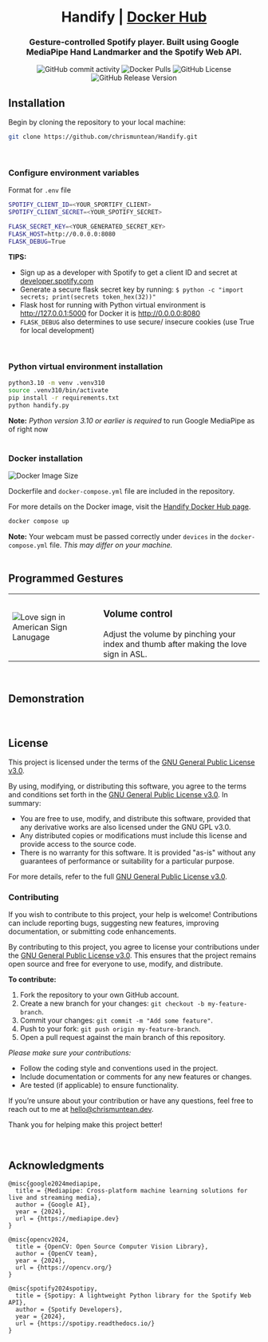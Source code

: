 <div align="center">

# Handify | [Docker Hub](https://hub.docker.com/r/chrismuntean/handify)

### Gesture-controlled Spotify player. Built using Google MediaPipe Hand Landmarker and the Spotify Web API.

![GitHub commit activity](https://img.shields.io/github/commit-activity/t/chrismuntean/handify)
![Docker Pulls](https://img.shields.io/docker/pulls/chrismuntean/handify.svg)
![GitHub License](https://img.shields.io/github/license/chrismuntean/handify)
![GitHub Release Version](https://img.shields.io/github/v/release/chrismuntean/handify)

</div>

## Installation
Begin by cloning the repository to your local machine:
```bash
git clone https://github.com/chrismuntean/Handify.git
```
<br>

### Configure environment variables
Format for `.env` file
```bash
SPOTIFY_CLIENT_ID=<YOUR_SPORTIFY_CLIENT>
SPOTIFY_CLIENT_SECRET=<YOUR_SPOTIFY_SECRET>

FLASK_SECRET_KEY=<YOUR_GENERATED_SECRET_KEY>
FLASK_HOST=http://0.0.0.0:8080
FLASK_DEBUG=True
```
**TIPS:**
* Sign up as a developer with Spotify to get a client ID and secret at [developer.spotify.com](https://developer.spotify.com)
* Generate a secure flask secret key by running: `$ python -c "import secrets; print(secrets token_hex(32))"`
* Flask host for running with Python virtual environment is http://127.0.0.1:5000 for Docker it is http://0.0.0.0:8080
* `FLASK_DEBUG` also determines to use secure/ insecure cookies (use True for local development)
<br>

### Python virtual environment installation
```bash
python3.10 -m venv .venv310
source .venv310/bin/activate
pip install -r requirements.txt
python handify.py
```
**Note:** *Python version 3.10 or earlier is required* to run Google MediaPipe as of right now
<br><br>

### Docker installation
![Docker Image Size](https://img.shields.io/docker/image-size/chrismuntean/handify)


Dockerfile and `docker-compose.yml` file are included in the repository.

For more details on the Docker image, visit the [Handify Docker Hub page](https://hub.docker.com/r/chrismuntean/handify).

```bash
docker compose up
```
**Note:** Your webcam must be passed correctly under `devices` in the `docker-compose.yml` file. *This may differ on your machine.*
<br><br>

## Programmed Gestures
<table>
  
  <tr>
    <td>
      <img src="/static/pinch.png" alt="Love sign in American Sign Lanugage">
    </td>
    <td>
        <h3><b>Volume control</b></h3>
        Adjust the volume by pinching your index and thumb after making the love sign in ASL.
    </td>
  </tr>

</table>
<br>

## Demonstration
<br>

## License

This project is licensed under the terms of the [GNU General Public License v3.0](LICENSE).

By using, modifying, or distributing this software, you agree to the terms and conditions set forth in the [GNU General Public License v3.0](https://www.gnu.org/licenses/gpl-3.0.en.html). In summary:

- You are free to use, modify, and distribute this software, provided that any derivative works are also licensed under the GNU GPL v3.0.
- Any distributed copies or modifications must include this license and provide access to the source code.
- There is no warranty for this software. It is provided "as-is" without any guarantees of performance or suitability for a particular purpose.

For more details, refer to the full [GNU General Public License v3.0](https://www.gnu.org/licenses/gpl-3.0.en.html).

### Contributing
If you wish to contribute to this project, your help is welcome! Contributions can include reporting bugs, suggesting new features, improving documentation, or submitting code enhancements.

By contributing to this project, you agree to license your contributions under the [GNU General Public License v3.0](https://www.gnu.org/licenses/gpl-3.0.en.html). This ensures that the project remains open source and free for everyone to use, modify, and distribute.

**To contribute:**
1. Fork the repository to your own GitHub account.
2. Create a new branch for your changes: `git checkout -b my-feature-branch`.
3. Commit your changes: `git commit -m "Add some feature"`.
4. Push to your fork: `git push origin my-feature-branch`.
5. Open a pull request against the main branch of this repository.

*Please make sure your contributions:*
- Follow the coding style and conventions used in the project.
- Include documentation or comments for any new features or changes.
- Are tested (if applicable) to ensure functionality.

If you’re unsure about your contribution or have any questions, feel free to reach out to me at [hello@chrismuntean.dev](mailto:hello@chrismuntean.dev).

Thank you for helping make this project better!

<br>

## Acknowledgments
```
@misc{google2024mediapipe,
  title = {Mediapipe: Cross-platform machine learning solutions for live and streaming media},
  author = {Google AI},
  year = {2024},
  url = {https://mediapipe.dev}
}

@misc{opencv2024,
  title = {OpenCV: Open Source Computer Vision Library},
  author = {OpenCV team},
  year = {2024},
  url = {https://opencv.org/}
}

@misc{spotify2024spotipy,
  title = {Spotipy: A lightweight Python library for the Spotify Web API},
  author = {Spotify Developers},
  year = {2024},
  url = {https://spotipy.readthedocs.io/}
}
```